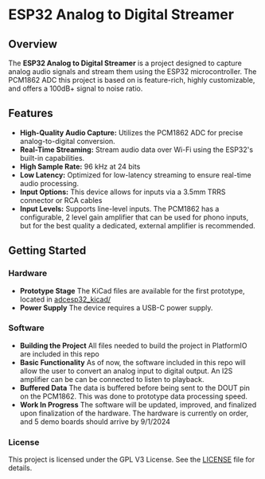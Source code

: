 # ESP32 Analog to Digital Streamer

## Overview

The **ESP32 Analog to Digital Streamer** is a project designed to capture analog audio signals and stream them using the ESP32 microcontroller. The PCM1862 ADC this project is based on is feature-rich, highly customizable, and offers a 100dB+ signal to noise ratio.

## Features

- **High-Quality Audio Capture:** Utilizes the PCM1862 ADC for precise analog-to-digital conversion.
- **Real-Time Streaming:** Stream audio data over Wi-Fi using the ESP32's built-in capabilities.
- **High Sample Rate:** 96 kHz at 24 bits
- **Low Latency:** Optimized for low-latency streaming to ensure real-time audio processing.
- **Input Options:** This device allows for inputs via a 3.5mm TRRS connector or RCA cables
- **Input Levels:** Supports line-level inputs. The PCM1862 has a configurable, 2 level gain amplifier that can be used for phono inputs, but for the best quality a dedicated, external amplifier is recommended.

## Getting Started

### Hardware

- **Prototype Stage** The KiCad files are available for the first prototype, located in [adcesp32_kicad/](./adcesp32_kicad//)
- **Power Supply** The device requires a USB-C power supply.

### Software

- **Building the Project** All files needed to build the project in PlatformIO are included in this repo
- **Basic Functionality** As of now, the software included in this repo will allow the user to convert an analog input to digital output. An I2S amplifier can be can be connected to listen to playback.
- **Buffered Data** The data is buffered before being sent to the DOUT pin on the PCM1862. This was done to prototype data processing speed.
- **Work In Progress** The software will be updated, improved, and finalized upon finalization of the hardware. The hardware is currently on order, and 5 demo boards should arrive by 9/1/2024

### License
This project is licensed under the GPL V3 License. See the [LICENSE](./LICENSE) file for details.
